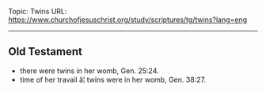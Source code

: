 Topic: Twins
URL: https://www.churchofjesuschrist.org/study/scriptures/tg/twins?lang=eng

---

## Old Testament

- there were twins in her womb, Gen. 25:24.
- time of her travail â¦ twins were in her womb, Gen. 38:27.

